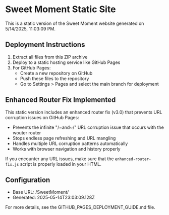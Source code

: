 # Sweet Moment Static Site

This is a static version of the Sweet Moment website generated on 5/14/2025, 11:03:09 PM.

## Deployment Instructions

1. Extract all files from this ZIP archive
2. Deploy to a static hosting service like GitHub Pages
3. For GitHub Pages:
   - Create a new repository on GitHub
   - Push these files to the repository
   - Go to Settings > Pages and select the main branch for deployment

## Enhanced Router Fix Implemented

This static version includes an enhanced router fix (v3.0) that prevents URL corruption issues on GitHub Pages:

- Prevents the infinite "/~and~/" URL corruption issue that occurs with the wouter router
- Stops endless page refreshing and URL mangling
- Handles multiple URL corruption patterns automatically
- Works with browser navigation and history properly

If you encounter any URL issues, make sure that the `enhanced-router-fix.js` script is properly loaded in your HTML.

## Configuration

- Base URL: /SweetMoment/
- Generated: 2025-05-14T23:03:09.128Z

For more details, see the GITHUB_PAGES_DEPLOYMENT_GUIDE.md file.
